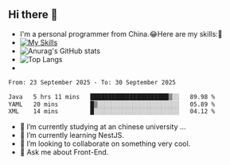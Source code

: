 ## Hi there 👋
- I'm a personal programmer from China.😂Here are my skills:🤔
- [![My Skills](https://skillicons.dev/icons?i=js,html,css,vue,typescript,java,golang)](https://skillicons.dev)
- ![Anurag's GitHub stats](https://github-readme-stats.vercel.app/api?username=FluffyChi-Xing&count_private=true&show_icons=true&theme=radical)
- ![Top Langs](https://github-readme-stats.vercel.app/api/top-langs/?username=FluffyChi-Xing)
- <!--START_SECTION:waka-->

```txt
From: 23 September 2025 - To: 30 September 2025

Java   5 hrs 11 mins   ██████████████████████▒░░   89.98 %
YAML   20 mins         █▒░░░░░░░░░░░░░░░░░░░░░░░   05.89 %
XML    14 mins         █░░░░░░░░░░░░░░░░░░░░░░░░   04.12 %
```

<!--END_SECTION:waka-->
- 🔭 I’m currently studying at an chinese university ...
- 🌱 I’m currently learning NestJS.
- 👯 I’m looking to collaborate on something very cool.
- 💬 Ask me about Front-End.
